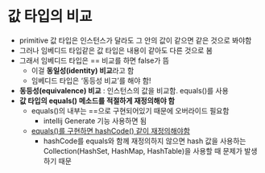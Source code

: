 # 값 타입의 비교

- primitive 값 타입은 인스턴스가 달라도 그 안의 값이 같으면 같은 것으로 봐야함
- 그러나 임베디드 타입같은 값 타입은 내용이 같아도 다른 것으로 봄
- 그래서 임베디드 타입은 == 비교를 하면 false가 뜸
    - 이걸 **동일성(identity) 비교**라고 함
    - 임베디드 타입은 ‘동등성 비교’를 해야 함!
- **동등성(equivalence) 비교** : 인스턴스의 값을 비교함. equals()를 사용
- **값 타입의 equals() 메소드를 적절하게 재정의해야 함**
    - equals()의 내부는 ==으로 구현되어있기 때문에 오버라이드 필요함
        - intellij Generate 기능 사용하면 됨
    - [equals()를 구현하면 hashCode() 같이 재정의해야함](https://tecoble.techcourse.co.kr/post/2020-07-29-equals-and-hashCode/)
        - hashCode를 equals와 함께 재정의하지 않으면 hash 값을 사용하는 Collection(HashSet, HashMap, HashTable)을 사용할 때 문제가 발생하기 때문
